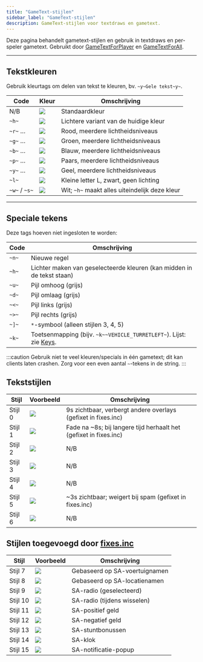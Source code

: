```yaml
---
title: "GameText-stijlen"
sidebar_label: "GameText-stijlen"
description: GameText-stijlen voor textdraws en gametext.
---
```


Deze pagina behandelt gametext-stijlen en gebruik in textdraws en per-speler gametext. Gebruikt door [GameTextForPlayer](../functions/GameTextForPlayer) en [GameTextForAll](../functions/GameTextForAll).

---

## Tekstkleuren

Gebruik kleurtags om delen van tekst te kleuren, bv. `~y~Gele tekst~y~`.

| Code                 | Kleur                                                   | Omschrijving                                       |
| -------------------- | ------------------------------------------------------- | -------------------------------------------------- |
| N/B                  | ![](https://assets.open.mp/assets/images/gameTextStyles/-.png)  | Standaardkleur                                     |
| `~h~`                | ![](https://assets.open.mp/assets/images/gameTextStyles/h.png)  | Lichtere variant van de huidige kleur              |
| `~r~` …              | ![](https://assets.open.mp/assets/images/gameTextStyles/r.png)  | Rood, meerdere lichtheidsniveaus                   |
| `~g~` …              | ![](https://assets.open.mp/assets/images/gameTextStyles/g.png)  | Groen, meerdere lichtheidsniveaus                  |
| `~b~` …              | ![](https://assets.open.mp/assets/images/gameTextStyles/b.png)  | Blauw, meerdere lichtheidsniveaus                  |
| `~p~` …              | ![](https://assets.open.mp/assets/images/gameTextStyles/p.png)  | Paars, meerdere lichtheidsniveaus                  |
| `~y~` …              | ![](https://assets.open.mp/assets/images/gameTextStyles/y.png)  | Geel, meerdere lichtheidsniveaus                   |
| `~l~`                | ![](https://assets.open.mp/assets/images/gameTextStyles/l.png)  | Kleine letter L, zwart, geen lichting              |
| `~w~` / `~s~`        | ![](https://assets.open.mp/assets/images/gameTextStyles/w.png)  | Wit; `~h~` maakt alles uiteindelijk deze kleur     |

---

## Speciale tekens

Deze tags hoeven niet ingesloten te worden:

| Code  | Omschrijving                                                                                                                |
| ----- | --------------------------------------------------------------------------------------------------------------------------- |
| `~n~` | Nieuwe regel                                                                                                                |
| `~h~` | Lichter maken van geselecteerde kleuren (kan midden in de tekst staan)                                                     |
| `~u~` | Pijl omhoog (grijs)                                                                                                         |
| `~d~` | Pijl omlaag (grijs)                                                                                                         |
| `~<~` | Pijl links (grijs)                                                                                                          |
| `~>~` | Pijl rechts (grijs)                                                                                                         |
| `~]~` | `*`-symbool (alleen stijlen 3, 4, 5)                                                                                        |
| `~k~` | Toetsenmapping (bijv. `~k~~VEHICLE_TURRETLEFT~`). Lijst: zie [Keys](../resources/keys).                                     |

:::caution
Gebruik niet te veel kleuren/specials in één gametext; dit kan clients laten crashen. Zorg voor een even aantal `~`-tekens in de string.
:::

## Tekststijlen

| Stijl   | Voorbeeld                                                          | Omschrijving                                                                                                       |
| ------- | ------------------------------------------------------------------ | ----------------------------------------------------------------------------------------------------------------- |
| Stijl 0 | ![](https://assets.open.mp/assets/images/gameTextStyles/style0.png) | 9s zichtbaar, verbergt andere overlays (gefixet in fixes.inc)                                                     |
| Stijl 1 | ![](https://assets.open.mp/assets/images/gameTextStyles/style1.png) | Fade na ~8s; bij langere tijd herhaalt het (gefixet in fixes.inc)                                                 |
| Stijl 2 | ![](https://assets.open.mp/assets/images/gameTextStyles/style2.png) | N/B                                                                                                               |
| Stijl 3 | ![](https://assets.open.mp/assets/images/gameTextStyles/style3.png) | N/B                                                                                                               |
| Stijl 4 | ![](https://assets.open.mp/assets/images/gameTextStyles/style4.png) | N/B                                                                                                               |
| Stijl 5 | ![](https://assets.open.mp/assets/images/gameTextStyles/style5.png) | ~3s zichtbaar; weigert bij spam (gefixet in fixes.inc)                                                            |
| Stijl 6 | ![](https://assets.open.mp/assets/images/gameTextStyles/style6.png) | N/B                                                                                                               |

## Stijlen toegevoegd door [fixes.inc](https://github.com/pawn-lang/sa-mp-fixes)

| Stijl    | Voorbeeld                                                           | Omschrijving                        |
| -------- | ------------------------------------------------------------------- | ----------------------------------- |
| Stijl 7  | ![](https://assets.open.mp/assets/images/gameTextStyles/style7.png)  | Gebaseerd op SA-voertuignamen       |
| Stijl 8  | ![](https://assets.open.mp/assets/images/gameTextStyles/style8.png)  | Gebaseerd op SA-locatienamen        |
| Stijl 9  | ![](https://assets.open.mp/assets/images/gameTextStyles/style9.png)  | SA-radio (geselecteerd)              |
| Stijl 10 | ![](https://assets.open.mp/assets/images/gameTextStyles/style10.png) | SA-radio (tijdens wisselen)          |
| Stijl 11 | ![](https://assets.open.mp/assets/images/gameTextStyles/style11.png) | SA-positief geld                    |
| Stijl 12 | ![](https://assets.open.mp/assets/images/gameTextStyles/style12.png) | SA-negatief geld                    |
| Stijl 13 | ![](https://assets.open.mp/assets/images/gameTextStyles/style13.png) | SA-stuntbonussen                    |
| Stijl 14 | ![](https://assets.open.mp/assets/images/gameTextStyles/style14.png) | SA-klok                              |
| Stijl 15 | ![](https://assets.open.mp/assets/images/gameTextStyles/style15.png) | SA-notificatie-popup                 |


